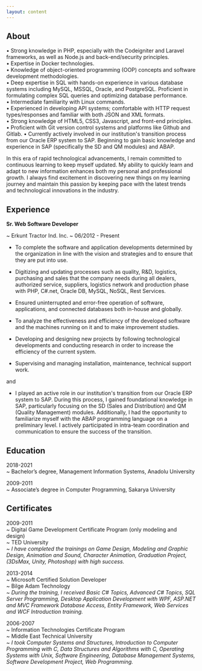 ```yaml
---
layout: content
---
```


## About
• Strong knowledge in PHP, especially with the Codeigniter and Laravel frameworks, as well as Node.js and back-end/security principles.  
• Expertise in Docker technologies.  
• Knowledge of object-oriented programming (OOP) concepts and software development methodologies.  
• Deep expertise in SQL with hands-on experience in various database systems including MySQL, MSSQL, Oracle, and PostgreSQL. Proficient in formulating complex SQL queries and optimizing database performance.  
• Intermediate familiarity with Linux commands.  
• Experienced in developing API systems; comfortable with HTTP request types/responses and familiar with both JSON and XML formats.  
• Strong knowledge of HTML5, CSS3, Javascript, and front-end principles.  
• Proficient with Git version control systems and platforms like Github and Gitlab.
• Currently actively involved in our institution's transition process from our Oracle ERP system to SAP. Beginning to gain basic knowledge and experience in SAP (specifically the SD and QM modules) and ABAP.

In this era of rapid technological advancements, I remain committed to continuous learning to keep myself updated. My ability to quickly learn and adapt to new information enhances both my personal and professional growth. I always find excitement in discovering new things on my learning journey and maintain this passion by keeping pace with the latest trends and technological innovations in the industry.

## Experience

**Sr. Web Software Developer**

~ Erkunt Tractor Ind. Inc.
~ 06/2012 - Present

- To complete the software and application developments determined by the organization in line with the vision and strategies and to ensure that they are put into use.

- Digitizing and updating processes such as quality, R&D, logistics, purchasing and sales that the company needs during all dealers, authorized service, suppliers, logistics network and production phase with PHP, C#.net, Oracle DB, MySQL, NoSQL, Rest Services.

- Ensured uninterrupted and error-free operation of software, applications, and connected databases both in-house and globally.

- To analyze the effectiveness and efficiency of the developed software and the machines running on it and to make improvement studies.

- Developing and designing new projects by following technological developments and conducting research in order to increase the efficiency of the current system.

- Supervising and managing installation, maintenance, technical support work.



and

- I played an active role in our institution's transition from our Oracle ERP system to SAP. During this process, I gained foundational knowledge in SAP, particularly focusing on the SD (Sales and Distribution) and QM (Quality Management) modules. Additionally, I had the opportunity to familiarize myself with the ABAP programming language on a preliminary level. I actively participated in intra-team coordination and communication to ensure the success of the transition.


## Education

2018-2021  
~ Bachelor’s degree, Management Information Systems, Anadolu University
<br>

2009-2011  
~ Associate’s degree  in  Computer Programming,  Sakarya University


## Certificates

2009-2011  
~ Digital Game Development Certificate Program (only modeling and design)
<br>
~ TED University
<br>
~ *I have completed the trainings on Game Design, Modeling and Graphic Design, Animation and Sound, Character Animation, Graduation Project, (3DsMax, Unity, Photoshop) with high success.*
<br>

2013-2014  
~ Microsoft Certified Solution Developer
<br>
~ Bilge Adam Technology
<br>
~ *During the training, I received Basic C# Topics, Advanced C# Topics, SQL Server Programming, Desktop Application Development with WPF, ASP.NET and MVC Framework Database Access, Entity Framework, Web Services and WCF Introduction training.*
<br>

2006-2007  
~ Information Technologies Certificate Program
<br>
~ Middle East Technical University
<br>
~ *I took Computer Systems and Structures, Introduction to Computer Programming with C, Data Structures and Algorithms with C, Operating Systems with Unix, Software Engineering, Database Management Systems, Software Development Project, Web Programming.*

